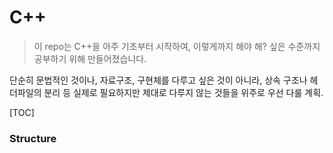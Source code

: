 # C++

> 이 repo는 C++을 아주 기초부터 시작하여, 이렇게까지 해야 해? 싶은 수준까지 공부하기 위해 만들어졌습니다.

단순히 문법적인 것이나, 자료구조, 구현체를 다루고 싶은 것이 아니라,
상속 구조나 헤더파일의 분리 등 실제로 필요하지만 제대로 다루지 않는 것들을 위주로 우선 다룰 계획.

[TOC]

### Structure

